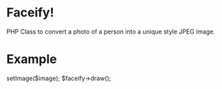 Faceify!
===
PHP Class to convert a photo of a person into a unique style JPEG image.

Example
====
<?php
require_once 'Facify.php';
$image = 'sample.jpg';
$faceify = new Facify();
$faceify->setImage($image);
$faceify->draw();
